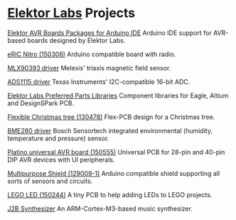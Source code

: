 ﻿# [Elektor Labs](www.elektor-labs.com) Projects

[Elektor AVR Boards Packages for Arduino IDE](https://github.com/ElektorLabs/Arduino)
Arduino IDE support for AVR-based boards designed by Elektor Labs.

[eRIC Nitro (150308)](https://github.com/ElektorLabs/150308-eRIC-Nitro)
Arduino compatible board with radio.

[MLX90393 driver](https://github.com/ElektorLabs/mlx90393-driver)
Melexis' triaxis magnetic field sensor.

[ADS1115 driver](https://github.com/ElektorLabs/ads1115-driver)
Texas Instruments' I2C-compatible 16-bit ADC.

[Elektor Labs Preferred Parts Libraries](https://github.com/ElektorLabs/PreferredParts)
Component libraries for Eagle, Altium and DesignSPark PCB.

[Flexible Christmas tree (130478)](https://github.com/ElektorLabs/130478-flexible-xmas-tree-2014)
Flex-PCB design for a Christmas tree.

[BME280 driver](https://github.com/ElektorLabs/bme280-driver)
Bosch Sensortech integrated environmental (humidity, temperature and pressure) sensor.

[Platino universal AVR board (150555)](https://github.com/ElektorLabs/150555-Platino)
Universal PCB for 28-pin and 40-pin DIP AVR devices with UI peripherals.

[Multipurpose Shield (129009-1)](https://github.com/ElektorLabs/Elektor_Multipurpose_Shield)
Arduino compatible shield supporting all sorts of sensors and circuits.

[LEGO LED (150244)](https://github.com/ElektorLabs/150244-LEGO-LED)
A tiny PCB to help adding LEDs to LEGO projects.

[J2B Synthesizer](https://github.com/ElektorLabs/J2B-Synthesizer)
An ARM-Cortex-M3-based music synthesizer.
